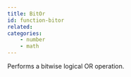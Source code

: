 ```yaml
---
title: BitOr
id: function-bitor
related:
categories:
    - number
    - math
---
```


Performs a bitwise logical OR operation.